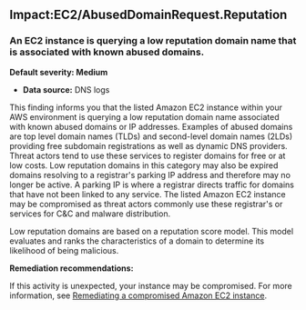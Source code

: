 Impact:EC2/AbusedDomainRequest.Reputation
-----------------------------------------


### An EC2 instance is querying a low reputation domain name that is associated with known abused domains.


**Default severity: Medium**


 * **Data source:** DNS logs

This finding informs you that the listed Amazon EC2 instance within your AWS environment is querying a low reputation domain name associated with known abused domains or IP addresses. Examples of abused domains are top level domain names (TLDs) and second-level domain names (2LDs) providing free subdomain registrations as well as dynamic DNS providers. Threat actors tend to use these services to register domains for free or at low costs. Low reputation domains in this category may also be expired domains resolving to a registrar's parking IP address and therefore may no longer be active. A parking IP is where a registrar directs traffic for domains that have not been linked to any service. The listed Amazon EC2 instance may be compromised as threat actors commonly use these registrar's or services for C&C and malware distribution.


Low reputation domains are based on a reputation score model. This model evaluates and ranks the characteristics of a domain to determine its likelihood of being malicious.


**Remediation recommendations:**


If this activity is unexpected, your instance may be compromised. For more information, see [Remediating a compromised Amazon EC2 instance](https://docs.aws.amazon.com/guardduty/latest/ug/guardduty_remediate.html#compromised-ec2).

